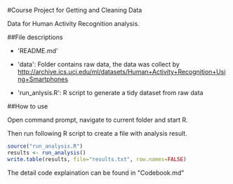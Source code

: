 #Course Project for Getting and Cleaning Data

Data for Human Activity Recognition analysis.

##File descriptions
- 'README.md'

- 'data': Folder contains raw data, the data was collect by http://archive.ics.uci.edu/ml/datasets/Human+Activity+Recognition+Using+Smartphones

- 'run_anlysis.R': R script to generate a tidy dataset from raw data


##How to use

Open command prompt, navigate to current folder and start R.

Then run following R script to create a file with analysis result.

```r
source("run_analysis.R")
results <- run_analysis()
write.table(results, file="results.txt", row.names=FALSE)
```

The detail code explaination can be found in "Codebook.md"